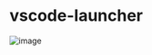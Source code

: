 # vscode-launcher
![image](https://github.com/PauloDavi/vscode-launcher/assets/49069334/40004bfa-31cf-4626-bba0-20a778cf3bf9)

